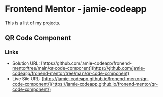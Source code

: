 # Frontend Mentor - jamie-codeapp

This is a list of my projects.

## QR Code Component

### Links

- Solution URL: [https://github.com/jamie-codeapp/fronend-mentor/tree/main/qr-code-component](https://github.com/jamie-codeapp/fronend-mentor/tree/main/qr-code-component)
- Live Site URL: [https://jamie-codeapp.github.io/fronend-mentor/qr-code-component/](https://jamie-codeapp.github.io/fronend-mentor/qr-code-component/)
